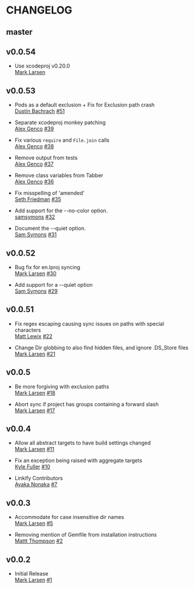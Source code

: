 # CHANGELOG

## master

## v0.0.54

* Use xcodeproj v0.20.0  
  [Mark Larsen](https://github.com/marklarr)

## v0.0.53

* Pods as a default exclusion + Fix for Exclusion path crash  
  [Dustin Bachrach](https://github.com/dbachrach)
  [#51](https://github.com/venmo/synx/pull/51) 
 
* Separate xcodeproj monkey patching  
  [Alex Genco](https://github.com/alexgenco)
  [#39](https://github.com/venmo/synx/pull/39) 

* Fix various `require` and `File.join` calls  
  [Alex Genco](https://github.com/alexgenco)
  [#38](https://github.com/venmo/synx/pull/38) 

* Remove output from tests  
  [Alex Genco](https://github.com/alexgenco)
  [#37](https://github.com/venmo/synx/pull/37) 

* Remove class variables from Tabber  
  [Alex Genco](https://github.com/alexgenco)
  [#36](https://github.com/venmo/synx/pull/36) 

* Fix misspelling of 'amended'    
  [Seth Friedman](https://github.com/sethfri)
  [#35](https://github.com/venmo/synx/pull/35)

* Add support for the --no-color option.    
  [samsymons](https://github.com/samsymons)
  [#32](https://github.com/venmo/synx/pull/32)

* Document the --quiet option.    
  [Sam Symons](https://github.com/samsymons)
  [#31](https://github.com/venmo/synx/pull/31)

## v0.0.52

* Bug fix for en.lproj syncing    
  [Mark Larsen](https://github.com/marklarr)
  [#30](https://github.com/venmo/slather/pull/30)

* Add support for a --quiet option   
  [Sam Symons](https://github.com/samsymons)
  [#29](https://github.com/venmo/slather/pull/29)

## v0.0.51

* Fix regex escaping causing sync issues on paths with special characters  
  [Matt Lewix](https://github.com/mplewis)
  [#22](https://github.com/venmo/slather/pull/22)

* Change Dir globbing to also find hidden files, and ignore .DS_Store files  
  [Mark Larsen](https://github.com/marklarr)
  [#21](https://github.com/venmo/slather/pull/21)

## v0.0.5

* Be more forgiving with exclusion paths  
  [Mark Larsen](https://github.com/marklarr)
  [#18](https://github.com/venmo/slather/pull/17)

* Abort sync if project has groups containing a forward slash  
  [Mark Larsen](https://github.com/marklarr)
  [#17](https://github.com/venmo/slather/pull/17)

## v0.0.4

* Allow all abstract targets to have build settings changed  
  [Mark Larsen](https://github.com/marklarr)
  [#11](https://github.com/venmo/slather/pull/11)

* Fix an exception being raised with aggregate targets  
  [Kyle Fuller](https://github.com/kylef)
  [#10](https://github.com/venmo/slather/pull/10)

* Linkify Contributors  
  [Ayaka Nonaka](https://github.com/ayanonagon)
  [#7](https://github.com/venmo/slather/pull/7)

## v0.0.3

* Accommodate for case insensitive dir names  
  [Mark Larsen](https://github.com/marklarr)
  [#5](https://github.com/venmo/slather/pull/5)

* Removing mention of Gemfile from installation instructions   
  [Mattt Thompson](https://github.com/mattt)
  [#2](https://github.com/venmo/slather/pull/2)

## v0.0.2

* Initial Release    
  [Mark Larsen](https://github.com/marklarr)
  [#1](https://github.com/venmo/slather/pull/1)

